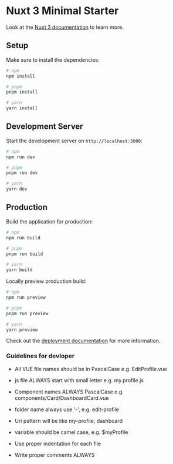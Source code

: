 # Nuxt 3 Minimal Starter

Look at the [Nuxt 3 documentation](https://nuxt.com/docs/getting-started/introduction) to learn more.

## Setup

Make sure to install the dependencies:

```bash
# npm
npm install

# pnpm
pnpm install

# yarn
yarn install
```

## Development Server

Start the development server on `http://localhost:3000`:

```bash
# npm
npm run dev

# pnpm
pnpm run dev

# yarn
yarn dev
```

## Production

Build the application for production:

```bash
# npm
npm run build

# pnpm
pnpm run build

# yarn
yarn build
```

Locally preview production build:

```bash
# npm
npm run preview

# pnpm
pnpm run preview

# yarn
yarn preview
```

Check out the [deployment documentation](https://nuxt.com/docs/getting-started/deployment) for more information.

### Guidelines for devloper

* All VUE file names should be in PascalCase e.g. EditProfile.vue

* js file ALWAYS start with small letter e.g. my.profile.js

* Component names ALWAYS PascalCase e.g. components/Card/DashboardCard.vue

* folder name always use '-', e.g. edit-profile

* Uri pattern will be like my-profile, dashboard

* variable should be camel case, e.g. $myProfile

* Use proper indentation for each file

* Write proper comments ALWAYS
